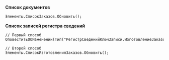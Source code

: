 
**Список документов**
```bsl
Элементы.СписокЗаказов.Обновить();
```

**Список записей регистра сведений**
```bsl
// Первый способ
ОповеститьОбИзменении(Тип("РегистрСведенийКлючЗаписи.ИзготовлениеЗаказов"));

// Второй способ
Элементы.СписокИзготовленияЗаказов.Обновить();
```





